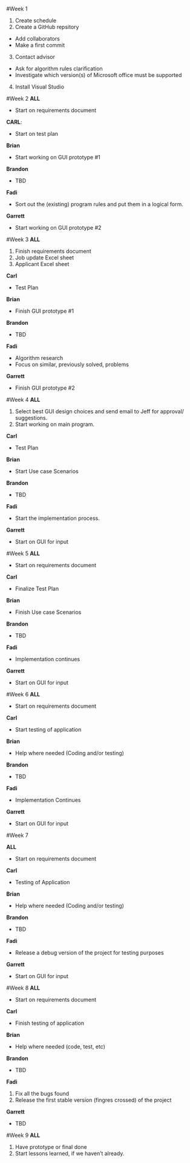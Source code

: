 #Week 1
1.	Create schedule
2.	Create a GitHub repsitory
 -	Add collaborators
 -	Make a first commit
3.	Contact advisor
 -	Ask for algorithm rules clarification
 -	Investigate which version(s) of Microsoft office must be supported
4.	Install Visual Studio

#Week 2
<b>ALL</b>

- Start on requirements document

<b>CARL</b>:

- Start on test plan

<b>Brian</b> 

- Start working on GUI prototype #1

<b>Brandon</b>

- TBD

<b>Fadi</b>

- Sort out the (existing) program rules and put them in a logical form.

<b>Garrett</b>

- Start working on GUI prototype \#2

#Week 3
<b>ALL</b>

1. Finish requirements document
2. Job update Excel sheet
3. Applicant Excel sheet

<b>Carl</b>

- Test Plan

<b>Brian</b>

- Finish GUI prototype #1

<b>Brandon</b>

- TBD

<b>Fadi</b> 

- Algorithm research
 - Focus on similar, previously solved, problems

<b>Garrett</b>

- Finish GUI prototype #2

#Week 4
<b>ALL</b>

1.	Select best GUI design choices and send email to Jeff for approval/ suggestions.
2.	Start working on main program.

<b>Carl</b>

- Test Plan

<b>Brian</b>

- Start Use case Scenarios

<b>Brandon</b>

- TBD

<b>Fadi</b>

- Start the implementation process.

<b>Garrett</b>

- Start on GUI for input

#Week 5
<b>ALL</b>

- Start on requirements document

<b>Carl</b>

- Finalize Test Plan

<b>Brian</b>

- Finish Use case Scenarios

<b>Brandon</b>

- TBD

<b>Fadi</b>

- Implementation continues

<b>Garrett</b>

- Start on GUI for input

#Week 6
<b>ALL</b>

- Start on requirements document

<b>Carl</b>

- Start testing of application

<b>Brian</b>

- Help where needed (Coding and/or testing)

<b>Brandon</b>

- TBD

<b>Fadi</b>

- Implementation Continues

<b>Garrett</b>

- Start on GUI for input

#Week 7

<b>ALL</b>

- Start on requirements document

<b>Carl</b>

- Testing of Application

<b>Brian</b>

- Help where needed (Coding and/or testing)

<b>Brandon</b>

-	TBD

<b>Fadi</b>

-	Release a debug version of the project for testing purposes

<b>Garrett</b>

- Start on GUI for input

#Week 8
<b>ALL</b>

- Start on requirements document

<b>Carl</b>

- Finish testing of application

<b>Brian</b>

- Help where needed (code, test, etc)

<b>Brandon</b>

- TBD

<b>Fadi</b>

1. Fix all the bugs found
2. Release the first stable version (fingres crossed) of the project

<b>Garrett</b>

- TBD

#Week 9
<b>ALL</b>

1. Have prototype or final done
2. Start lessons learned, if we haven’t already.
